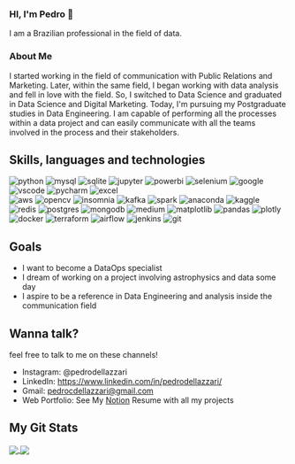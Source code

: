 ### HI, I'm Pedro :vulcan_salute:

I am a Brazilian professional in the field of data.

### About Me

I started working in the field of communication with Public Relations and Marketing. Later, within the same field, I began working with data analysis and fell in love with the field. So, I switched to Data Science and graduated in Data Science and Digital Marketing. Today, I'm pursuing my Postgraduate studies in Data Engineering. I am capable of performing all the processes within a data project and can easily communicate with all the teams involved in the process and their stakeholders.



## Skills, languages and technologies
![python](https://img.shields.io/badge/Python-FFD43B?style=for-the-badge&logo=python&logoColor=darkgreen) 
![mysql](https://img.shields.io/badge/MySQL-00000F?style=for-the-badge&logo=mysql&logoColor=white) 
![sqlite](https://img.shields.io/badge/SQLite-07405E?style=for-the-badge&logo=sqlite&logoColor=white) 
![jupyter](https://img.shields.io/badge/Jupyter-F37626.svg?&style=for-the-badge&logo=Jupyter&logoColor=white) 
![powerbi](https://img.shields.io/badge/PowerBI-F2C811?style=for-the-badge&logo=Power%20BI&logoColor=white) 
![selenium](https://img.shields.io/badge/Selenium-43B02A?style=for-the-badge&logo=Selenium&logoColor=white) 
![google](https://img.shields.io/badge/Google%20Analytics-E37400?style=for-the-badge&logo=google%20analytics&logoColor=white) 
![vscode](https://img.shields.io/badge/Visual_Studio_Code-0078D4?style=for-the-badge&logo=visual%20studio%20code&logoColor=white) 
![pycharm](https://img.shields.io/badge/PyCharm-000000.svg?&style=for-the-badge&logo=PyCharm&logoColor=white) 
![excel](https://img.shields.io/badge/Microsoft_Excel-217346?style=for-the-badge&logo=microsoft-excel&logoColor=white)  
![aws](https://img.shields.io/badge/AWS-%23FF9900.svg?style=for-the-badge&logo=amazon-aws&logoColor=white) 
![opencv](https://img.shields.io/badge/opencv-%23white.svg?style=for-the-badge&logo=opencv&logoColor=white) 
![insomnia](https://img.shields.io/badge/Insomnia-black?style=for-the-badge&logo=insomnia&logoColor=5849BE) 
![kafka](https://img.shields.io/badge/Apache%20Kafka-000?style=for-the-badge&logo=apachekafka) 
![spark](https://img.shields.io/badge/Apache%20Spark-FDEE21?style=flat-square&logo=apachespark&logoColor=black) 
![anaconda](https://img.shields.io/badge/Anaconda-%2344A833.svg?style=for-the-badge&logo=anaconda&logoColor=white) 
![kaggle](https://img.shields.io/badge/Kaggle-035a7d?style=for-the-badge&logo=kaggle&logoColor=white) 
![redis](https://img.shields.io/badge/redis-%23DD0031.svg?style=for-the-badge&logo=redis&logoColor=white) 
![postgres](https://img.shields.io/badge/postgres-%23316192.svg?style=for-the-badge&logo=postgresql&logoColor=white) 
![mongodb](https://img.shields.io/badge/MongoDB-%234ea94b.svg?style=for-the-badge&logo=mongodb&logoColor=white) 
![medium](https://img.shields.io/badge/Medium-12100E?style=for-the-badge&logo=medium&logoColor=white) 
![matplotlib](https://img.shields.io/badge/Matplotlib-%23ffffff.svg?style=for-the-badge&logo=Matplotlib&logoColor=blacke) 
![pandas](https://img.shields.io/badge/pandas-%23150458.svg?style=for-the-badge&logo=pandas&logoColor=white) 
![plotly](https://img.shields.io/badge/Plotly-%233F4F75.svg?style=for-the-badge&logo=plotly&logoColor=white) 
![docker](https://img.shields.io/badge/docker-%230db7ed.svg?style=for-the-badge&logo=docker&logoColor=white) 
![terraform](https://img.shields.io/badge/terraform-%235835CC.svg?style=for-the-badge&logo=terraform&logoColor=white) 
![airflow](https://img.shields.io/badge/Apache%20Airflow-017CEE?style=for-the-badge&logo=Apache%20Airflow&logoColor=white) 
![jenkins](https://img.shields.io/badge/jenkins-%232C5263.svg?style=for-the-badge&logo=jenkins&logoColor=white) 
![git](https://img.shields.io/badge/git-%23F05033.svg?style=for-the-badge&logo=git&logoColor=white) 

## Goals
- I want to become a DataOps specialist 
- I dream of working on a project involving astrophysics and data some day 
- I aspire to be a reference in Data Engineering and analysis inside the communication field

## Wanna talk?
feel free to talk to me on these channels!
- Instagram: @pedrodellazzari
- LinkedIn: https://www.linkedin.com/in/pedrodellazzari/
- Gmail: pedrocdellazzari@gmail.com
- Web Portfolio: See My [Notion](https://cloudy-hope-59e.notion.site/Pedro-Dellazzari-fb3e2dac0eb84047b30a20e3e5c9bc22?pvs=4) Resume with all my projects 

## My Git Stats

<a href="https://github.com/anuraghazra/github-readme-stats">
  <img align="center" src="https://github-readme-stats.vercel.app/api?username=Pedro-Dellazzari&show_icons=true&theme=dracula" />
</a>
<a href="https://github.com/anuraghazra/convoychat">
  <img align="center" src="https://github-readme-stats.vercel.app/api/top-langs/?username=Pedro-Dellazzari&layout=compact&theme=dracula" />
</a>


